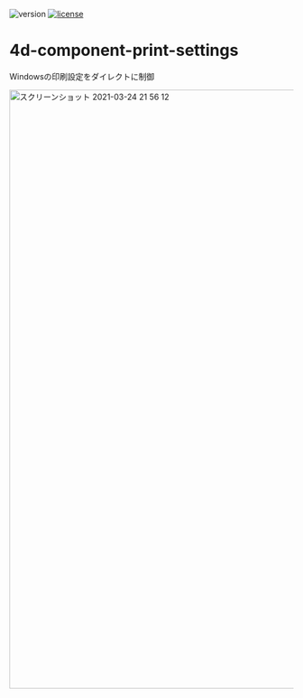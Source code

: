 ![version](https://img.shields.io/badge/version-18%2B-EB8E5F)
[![license](https://img.shields.io/github/license/miyako/4d-component-print-settings)](LICENSE)

# 4d-component-print-settings
Windowsの印刷設定をダイレクトに制御

<img width="1061" alt="スクリーンショット 2021-03-24 21 56 12" src="https://user-images.githubusercontent.com/1725068/112314045-e6a97300-8ceb-11eb-9e19-c29dce79f649.png">
